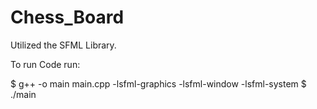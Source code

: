 # Chess_Board

Utilized the SFML Library.

To run Code run:

$ g++ -o main main.cpp -lsfml-graphics -lsfml-window -lsfml-system
$ ./main

